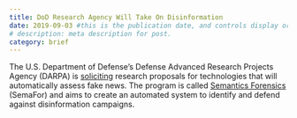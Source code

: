 ```yaml
---
title: DoD Research Agency Will Take On Disinformation
date: 2019-09-03 #this is the publication date, and controls display order.
# description: meta description for post.
category: brief
---
```

The U.S. Department of Defense’s Defense Advanced Research Projects Agency (DARPA) is [soliciting][link1] research proposals for technologies that will automatically assess fake news. The program is called [Semantics Forensics][link2] (SemaFor) and aims to create an automated system to identify and defend against disinformation campaigns. 

[link1]: https://www.fbo.gov/index?s=opportunity&mode=form&id=396f5a1316fe23b1403e164067113cd3&tab=core&_cview=0
[link2]: https://www.nextgov.com/emerging-tech/2019/08/darpa-taking-deepfake-problem/158980/ 
